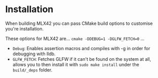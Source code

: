 <!----------------------------------------------------------------------------
Copyright @ 2021-2022 Codam Coding College. All rights reserved.
See copyright and license notice in the root project for more information.
----------------------------------------------------------------------------->

# Installation

When building MLX42 you can pass CMake build options to customise you're installation.

These options for MLX42 are... `cmake -DDEBUG=1 -DGLFW_FETCH=0` ...

- `Debug`: Enables assertion macros and compiles with -g in order for debugging with lldb.
- `GLFW_FETCH`: Fetches GLFW if it can't be found on the system at all, allows you to then install it with `sudo make install` under the `build/_deps` folder.
